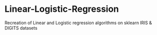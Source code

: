 # Linear-Logistic-Regression
Recreation of Linear and Logistic regression algorithms on sklearn IRIS &amp; DIGITS datasets
